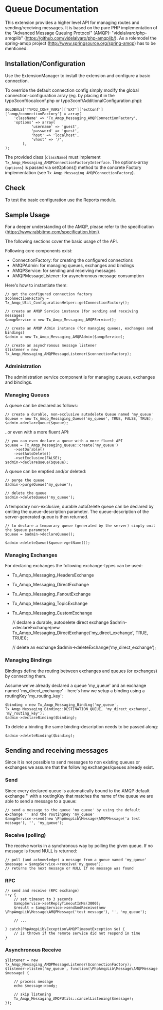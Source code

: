 # Queue Documentation

This extension provides a higher level API for managing routes and sending/receiving messages.
It is based on the pure PHP implementation of the "Advanced Message Queuing Protocol" (AMQP): "videlalvaro/php-amqplib" (<https://github.com/videlalvaro/php-amqplib/>).
As a rolemodel the spring-amqp project (<http://www.springsource.org/spring-amqp>) has to be mentioned.


## Installation/Configuration

Use the ExtensionManager to install the extension and configure a basic connection.

To override the default connection config simply modify the global connection-configuration array (eg. by placing it in the typo3conf/localconf.php or typo3conf/AdditionalConfiguration.php):

	$GLOBALS['TYPO3_CONF_VARS']['EXT']['extConf']['amqp/connectionFactory'] = array(
		'className' => 'Tx_Amqp_Messaging_AMQPConnectionFactory',
		'options' => array(
				'username' => 'guest',
				'password' => 'guest',
				'host' => 'localhost',
				'vhost' => '/',
			),
	);

The provided class (`className`) must implement `Tx_Amqp_Messaging_AMQPConnectionFactoryInterface`.
The options-array (`options`) is passed via setOptions() method to the concrete Factory implementation (see `Tx_Amqp_Messaging_AMQPConnectionFactory`).

## Check

To test the basic configuration use the Reports module.

## Sample Usage

For a deeper understanding of the AMQP, please refer to the specification (https://www.rabbitmq.com/specification.html).

The following sections cover the basic usage of the API.

Following core components exist:

- ConnectionFactory: for creating the configured connections
- AMQPAdmin: for managing queues, exchanges and bindings
- AMQPService: for sending and receiving messages
- AMQPMessageListener: for asynchronous message consumption

Here's how to instantiate them:

	// get the configured connection factory
	$connectionFactory = Tx_Amqp_Util_ConfigurationHelper::getConnectionFactory();

	// create an AMQP Service instance (for sending and receiving messages)
	$amqpService = new Tx_Amqp_Messaging_AMQPService();

	// create an AMQP Admin instance (for managing queues, exchanges and bindings)
	$admin = new Tx_Amqp_Messaging_AMQPAdmin($amqpService);

	// create an asynchronous message listener
	$listener = new Tx_Amqp_Messaging_AMQPMessageListener($connectionFactory);



### Administration

The administration service component is for managing queues, exchanges and bindings.


### Managing Queues

A queue can be declared as follows:

	// create a durable, non-exclusive autodelete Queue named 'my_queue'
	$queue = new Tx_Amqp_Messaging_Queue('my_queue', TRUE, FALSE, TRUE);
	$admin->declareQueue($queue);


..or even with a more fluent API:

	// you can even declare a queue with a more fluent API
	$queue = Tx_Amqp_Messaging_Queue::create('my_queue')
		->setDurable()
		->setAutoDelete()
		->setExclusive(FALSE);
	$admin->declareQueue($queue);


A queue can be emptied and/or deleted:

	// purge the queue
	$admin->purgeQueue('my_queue');

	// delete the queue
	$admin->deleteQueue('my_queue');


A temporary non-exclusive, durable autoDelete queue can be declared by omiting the queue-description parameter.
The queue-description of the server-generated queue is then returned.

	// to declare a temporary queue (generated by the server) simply omit the $queue parameter
	$queue = $admin->declareQueue();

	$admin->deleteQueue($queue->getName());


### Managing Exchanges

For declaring exchanges the following exchange-types can be used:

- Tx_Amqp_Messaging_HeadersExchange
- Tx_Amqp_Messaging_DirectExchange
- Tx_Amqp_Messaging_FanoutExchange
- Tx_Amqp_Messaging_TopicExchange
- Tx_Amqp_Messaging_CustomExchange


	// declare a durable, autodelete direct exchange
	$admin->declareExchange(new Tx_Amqp_Messaging_DirectExchange('my_direct_exchange', TRUE, TRUE));

	// delete an exchange
	$admin->deleteExchange('my_direct_exchange');


### Managing Bindings

Bindings define the routing between exchanges and queues (or exchanges) by connecting them.

Assume we've already declared a queue 'my_queue' and an exchange named 'my_direct_exchange' - here's how we setup a binding using a routingKey 'my_routing_key':

	$binding = new Tx_Amqp_Messaging_Binding('my_queue', Tx_Amqp_Messaging_Binding::DESTINATION_QUEUE, 'my_direct_exchange', 'my_routing_key');
	$admin->declareBinding($binding);


To delete a binding the same binding-description needs to be passed along:

	$admin->deleteBinding($binding);




## Sending and receiving messages

Since it is not possible to send messages to non existing queues or exchanges we assume that the following exchanges/queues already exist.


### Send

Since every declared queue is automatically bound to the AMQP default exchange '' with a routingKey that matches the name of the queue we are
able to send a message to a queue:

	// send a message to the queue 'my_queue' by using the default exchange '' and the routingKey 'my_queue'
	$amqpService->send(new \PhpAmqpLib\Message\AMQPMessage('a test message'), '', 'my_queue');


### Receive (polling)

The receive works in a synchronous way by polling the given queue. If no message is found NULL is returned:

	// poll (and acknowledge) a message from a queue named 'my_queue'
	$message = $amqpService->receive('my_queue');
	// returns the next message or NULL if no message was found


### RPC

	// send and receive (RPC exchange)
	try {
	 	// set timeout to 3 seconds
		$amqpService->setReplyTimeoutInMs(3000);
		$result = $amqpService->sendAndReceive(new \PhpAmqpLib\Message\AMQPMessage('test message'), '', 'my_queue');

		// ...

	} catch(PhpAmqpLib\Exception\AMQPTimeoutException $e) {
		// is thrown if the remote service did not respond in time
	}



### Asynchronous Receive

	$listener = new Tx_Amqp_Messaging_AMQPMessageListener($connectionFactory);
	$listener->listen('my_queue', function(\PhpAmqpLib\Message\AMQPMessage $message) {

		// process message
		echo $message->body;

		// skip listening
		Tx_Amqp_Messaging_AMQPUtils::cancelListening($message);
	});


